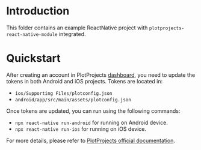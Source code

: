# Introduction

This folder contains an example ReactNative project with `plotprojects-react-native-module` integrated. 

# Quickstart

After creating an account in PlotProjects [dashboard](https://admin.plotprojects.com/dashboard), you need to update the tokens in both Android and iOS projects. Tokens are located in:

* `ios/Supporting Files/plotconfig.json`
* `android/app/src/main/assets/plotconfig.json`

Once tokens are updated, you can run using the following commands:

* `npx react-native run-android` for running on Android device.
* `npx react-native run-ios` for running on iOS device.

For more details, please refer to [PlotProjects official documentation](http://files.plotprojects.com/documentation/android/3.13.0/how-to-guides/React-Native-integration-guide/).